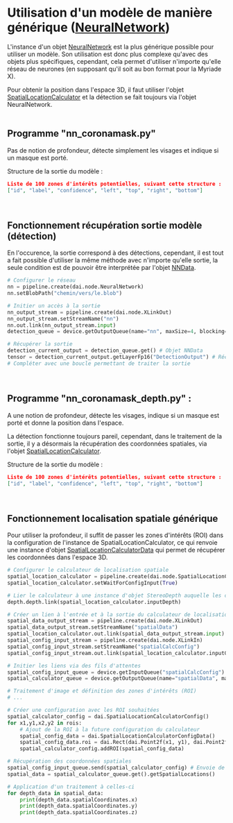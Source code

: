 # Utilisation d'un modèle de manière générique ([NeuralNetwork](https://docs.luxonis.com/projects/api/en/latest/references/python/#depthai.NeuralNetwork))

L'instance d'un objet [NeuralNetwork](https://docs.luxonis.com/projects/api/en/latest/references/python/#depthai.NeuralNetwork) est la plus générique possible pour utiliser un modèle. Son utilisation est donc plus complexe qu'avec des objets plus spécifiques, cependant, cela permet d'utiliser n'importe qu'elle réseau de neurones (en supposant qu'il soit au bon format pour la Myriade X).

Pour obtenir la position dans l'espace 3D, il faut utiliser l'objet [SpatialLocationCalculator](https://docs.luxonis.com/projects/api/en/latest/references/python/#depthai.SpatialLocationCalculator) et la détection se fait toujours via l'objet NeuralNetwork.
<br><br>


## Programme "nn_coronamask.py"
Pas de notion de profondeur, détecte simplement les visages et indique si un masque est porté.

Structure de la sortie du modèle :
```json
Liste de 100 zones d'intérêts potentielles, suivant cette structure :
["id", "label", "confidence", "left", "top", "right", "bottom"]
```
<br>


## Fonctionnement récupération sortie modèle (détection)
En l'occurence, la sortie correspond à des détections, cependant, il est tout a fait possible d'utiliser la même méthode avec n'importe qu'elle sortie, la seule condition est de pouvoir être interprétée par l'objet [NNData](https://docs.luxonis.com/projects/api/en/latest/references/python/#depthai.NNData).

```py
# Configurer le réseau
nn = pipeline.create(dai.node.NeuralNetwork)
nn.setBlobPath("chemin/vers/le.blob")

# Initier un accès à la sortie
nn_output_stream = pipeline.create(dai.node.XLinkOut)
nn_output_stream.setStreamName("nn")
nn.out.link(nn_output_stream.input)
detection_queue = device.getOutputQueue(name="nn", maxSize=4, blocking=False)

# Récupérer la sortie
detection_current_output = detection_queue.get() # Objet NNData
tensor = detection_current_output.getLayerFp16("DetectionOutput") # Récupère la couche "DetectionOutput"
# Compléter avec une boucle permettant de traiter la sortie
```
<br>


## Programme "nn_coronamask_depth.py" : 
A une notion de profondeur, détecte les visages, indique si un masque est porté et donne la position dans l'espace.


La détection fonctionne toujours pareil, cependant, dans le traitement de la sortie, il y a désormais la récupération des coordonnées spatiales, via l'objet [SpatialLocationCalculator](https://docs.luxonis.com/projects/api/en/latest/references/python/#depthai.SpatialLocationCalculator).

Structure de la sortie du modèle :
```json
Liste de 100 zones d'intérêts potentielles, suivant cette structure :
["id", "label", "confidence", "left", "top", "right", "bottom"]
```
<br>


## Fonctionnement localisation spatiale générique

Pour utiliser la profondeur, il suffit de passer les zones d'intérêts (ROI) dans la configuration de l'instance de SpatialLocationCalculator, ce qui renvoie une instance d'objet [SpatialLocationCalculatorData](https://docs.luxonis.com/projects/api/en/latest/references/python/#depthai.SpatialLocationCalculatorData) qui permet de récupérer les coordonnées dans l'espace 3D.

```py
# Configurer le calculateur de localisation spatiale
spatial_location_calculator = pipeline.create(dai.node.SpatialLocationCalculator)
spatial_location_calculator.setWaitForConfigInput(True)

# Lier le calculateur à une instance d'objet StereoDepth auquelle les caméras lattérales ont été liées.
depth.depth.link(spatial_location_calculator.inputDepth) 

# Créer un lien à l'entrée et à la sortie du calculateur de localisation spatiale
spatial_data_output_stream = pipeline.create(dai.node.XLinkOut)
spatial_data_output_stream.setStreamName("spatialData")
spatial_location_calculator.out.link(spatial_data_output_stream.input)
spatial_config_input_stream = pipeline.create(dai.node.XLinkIn)
spatial_config_input_stream.setStreamName("spatialCalcConfig")
spatial_config_input_stream.out.link(spatial_location_calculator.inputConfig)

# Initier les liens via des fils d'attentes
spatial_config_input_queue = device.getInputQueue("spatialCalcConfig")
spatial_calculator_queue = device.getOutputQueue(name="spatialData", maxSize=4, blocking=False)

# Traitement d'image et définition des zones d'intérêts (ROI)
# ...

# Créer une configuration avec les ROI souhaitées
spatial_calculator_config = dai.SpatialLocationCalculatorConfig()
for x1,y1,x2,y2 in rois:
    # Ajout de la ROI à la future configuration du calculateur
    spatial_config_data = dai.SpatialLocationCalculatorConfigData()
    spatial_config_data.roi = dai.Rect(dai.Point2f(x1, y1), dai.Point2f(x2, y2))
    spatial_calculator_config.addROI(spatial_config_data)

# Récupération des coordonnées spatiales
spatial_config_input_queue.send(spatial_calculator_config) # Envoie de la config
spatial_data = spatial_calculator_queue.get().getSpatialLocations()

# Application d'un traitement à celles-ci
for depth_data in spatial_data:
    print(depth_data.spatialCoordinates.x)
    print(depth_data.spatialCoordinates.y)
    print(depth_data.spatialCoordinates.z)
```